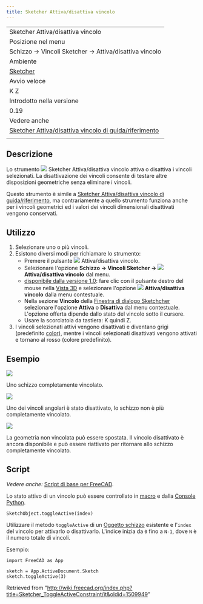 ```yaml
---
title: Sketcher Attiva/disattiva vincolo
---
```

|  |
| --- |
| Sketcher Attiva/disattiva vincolo |
| Posizione nel menu |
| Schizzo → Vincoli Sketcher → Attiva/disattiva vincolo |
| Ambiente |
| [Sketcher](/Sketcher_Workbench/it "Sketcher Workbench/it") |
| Avvio veloce |
| K Z |
| Introdotto nella versione |
| 0.19 |
| Vedere anche |
| [Sketcher Attiva/disattiva vincolo di guida/riferimento](/Sketcher_ToggleDrivingConstraint/it "Sketcher ToggleDrivingConstraint/it") |
|  |

## Descrizione

Lo strumento ![](/images/Sketcher_ToggleActiveConstraint.svg) Sketcher Attiva/disattiva vincolo attiva o disattiva i vincoli selezionati. La disattivazione dei vincoli consente di testare altre disposizioni geometriche senza eliminare i vincoli.

Questo strumento è simile a [Sketcher Attiva/disattiva vincolo di guida/riferimento](/Sketcher_ToggleDrivingConstraint/it "Sketcher ToggleDrivingConstraint/it"), ma contrariamente a quello strumento funziona anche per i vincoli geometrici ed i valori dei vincoli dimensionali disattivati ​​vengono conservati.

## Utilizzo

1. Selezionare uno o più vincoli.
2. Esistono diversi modi per richiamare lo strumento:
   * Premere il pulsante ![](/images/Sketcher_ToggleActiveConstraint.svg) Attiva/disattiva vincolo.
   * Selezionare l'opzione **Schizzo → Vincoli Sketcher → ![](/images/Sketcher_ToggleActiveConstraint.svg) Attiva/disattiva vincolo** dal menu.
   * [disponibile dalla versione 1.0](/Release_notes_1.0/it "Release notes 1.0/it"): fare clic con il pulsante destro del mouse nella [Vista 3D](/3D_view/it "3D view/it") e selezionare l'opzione **![](/images/Sketcher_ToggleActiveConstraint.svg) Attiva/disattiva vincolo** dalla menu contestuale.
   * Nella sezione **Vincolo** della [Finestra di dialogo Sketchcher](/Sketcher_Dialog/it "Sketcher Dialog/it") selezionare l'opzione **Attiva** o **Disattiva** dal menu contestuale. L'opzione offerta dipende dallo stato del vincolo sotto il cursore.
   * Usare la scorciatoia da tastiera: K quindi Z.
3. I vincoli selezionati attivi vengono disattivati ​​e diventano grigi (predefinito [color](/Sketcher_Preferences/it#Appearance "Sketcher Preferences/it")), mentre i vincoli selezionati disattivati ​​vengono attivati ​​e tornano al rosso (colore predefinito).

## Esempio

![](/images/Sketcher_ToggleActiveConstraint_example_active.png)

Uno schizzo completamente vincolato‎.

![](/images/Sketcher_ToggleActiveConstraint_example_disabled_1.png)

Uno dei vincoli angolari è stato disattivato, lo schizzo non è più completamente vincolato.

![](/images/Sketcher_ToggleActiveConstraint_example_disabled_2.png)

La geometria non vincolata può essere spostata. Il vincolo disattivato è ancora disponibile e può essere riattivato per ritornare allo schizzo completamente vincolato.

## Script

*Vedere anche:* [Script di base per FreeCAD](/FreeCAD_Scripting_Basics/it "FreeCAD Scripting Basics/it").

Lo stato attivo di un vincolo può essere controllato in [macro](/Macros/it "Macros/it") e dalla [Console Python](/Python_console/it "Python console/it").

```
SketchObject.toggleActive(index)

```

Utilizzare il metodo `toggleActive` di un [Oggetto schizzo](/Sketcher_SketchObject/it "Sketcher SketchObject/it") esistente e l'`index` del vincolo per attivarlo o disattivarlo. L'indice inizia da `0` fino a `N-1`, dove `N` è il numero totale di vincoli.

Esempio:

```
import FreeCAD as App

sketch = App.ActiveDocument.Sketch
sketch.toggleActive(3)

```

Retrieved from "<http://wiki.freecad.org/index.php?title=Sketcher_ToggleActiveConstraint/it&oldid=1509949>"